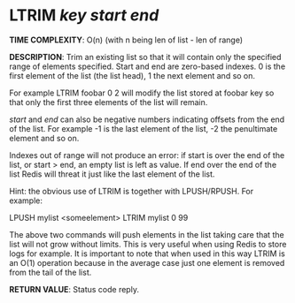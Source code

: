 # LTRIM *key* *start* *end*

**TIME COMPLEXITY**:
O(n) (with n being len of list - len of range)

**DESCRIPTION**:
Trim an existing list so that it will contain only the specified range of
elements specified. Start and end are zero-based indexes. 0 is the first
element of the list (the list head), 1 the next element and so on.

For example LTRIM foobar 0 2 will modify the list stored at foobar key so
that only the first three elements of the list will remain.

*start* and *end* can also be negative numbers indicating offsets from the
end of the list. For example -1 is the last element of the list, -2 the
penultimate element and so on.

Indexes out of range will not produce an error: if start is over the end of
the list, or start > end, an empty list is left as value. If end over the
end of the list Redis will threat it just like the last element of the list.

Hint: the obvious use of LTRIM is together with LPUSH/RPUSH. For example:

  LPUSH mylist &lt;someelement&gt; LTRIM mylist 0 99

The above two commands will push elements in the list taking care that the
list will not grow without limits. This is very useful when using Redis to
store logs for example. It is important to note that when used in this way
LTRIM is an O(1) operation because in the average case just one element is
removed from the tail of the list.

**RETURN VALUE**:
Status code reply.
